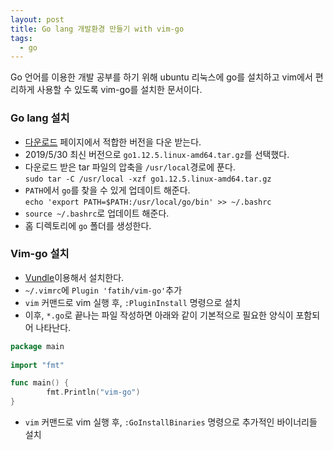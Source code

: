 ```yaml
---
layout: post
title: Go lang 개발환경 만들기 with vim-go
tags:
  - go
---
```

Go 언어를 이용한 개발 공부를 하기 위해 ubuntu 리눅스에 go를 설치하고 vim에서 편리하게 사용할 수 있도록 vim-go를 설치한 문서이다.

### Go lang 설치
- [다운로드](https://golang.org/dl/) 페이지에서 적합한 버전을 다운 받는다.
- 2019/5/30 최신 버전으로 `go1.12.5.linux-amd64.tar.gz`를 선택했다.
- 다운로드 받은 tar 파일의 압축을 `/usr/local`경로에 푼다.  
`sudo tar -C /usr/local -xzf go1.12.5.linux-amd64.tar.gz`
- `PATH`에서 `go`를 찾을 수 있게 업데이트 해준다.  
`echo 'export PATH=$PATH:/usr/local/go/bin' >> ~/.bashrc`
- `source ~/.bashrc`로 업데이트 해준다.
- 홈 디렉토리에 `go` 폴더를 생성한다.

### Vim-go 설치
- [Vundle](https://github.com/VundleVim/Vundle.vim#quick-start)이용해서 설치한다.
- `~/.vimrc`에 `Plugin 'fatih/vim-go'`추가
- `vim` 커맨드로 vim 실행 후, `:PluginInstall` 명령으로 설치
- 이후, `*.go`로 끝나는 파일 작성하면 아래와 같이 기본적으로 필요한 양식이 포함되어 나타난다.
```go
package main
  
import "fmt"

func main() {
        fmt.Println("vim-go")
}
```
- `vim` 커맨드로 vim 실행 후, `:GoInstallBinaries` 명령으로 추가적인 바이너리들 설치
